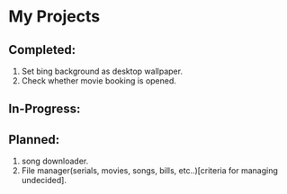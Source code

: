 # My Projects

## Completed:
1. Set bing background as desktop wallpaper.
2. Check whether movie booking is opened.

## In-Progress:

## Planned:
1. song downloader.
2. File manager(serials, movies, songs, bills, etc..)[criteria for managing undecided].
